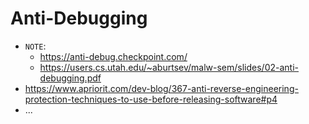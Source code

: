 # Anti-Debugging

- `NOTE`:
  - https://anti-debug.checkpoint.com/
  - https://users.cs.utah.edu/~aburtsev/malw-sem/slides/02-anti-debugging.pdf
- https://www.apriorit.com/dev-blog/367-anti-reverse-engineering-protection-techniques-to-use-before-releasing-software#p4
- ...
